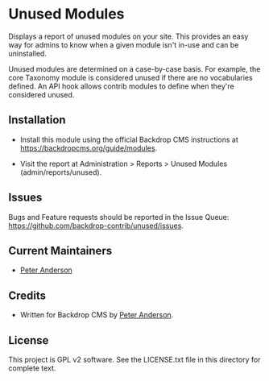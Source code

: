 Unused Modules
==============

Displays a report of unused modules on your site. This provides an easy way for
admins to know when a given module isn't in-use and can be uninstalled.

Unused modules are determined on a case-by-case basis. For example, the core
Taxonomy module is considered unused if there are no vocabularies defined. An
API hook allows contrib modules to define when they're considered unused.

Installation
------------

- Install this module using the official Backdrop CMS instructions at
  https://backdropcms.org/guide/modules.

- Visit the report at Administration > Reports > Unused Modules
  (admin/reports/unused).

Issues
------

Bugs and Feature requests should be reported in the Issue Queue:
https://github.com/backdrop-contrib/unused/issues.

Current Maintainers
-------------------

- [Peter Anderson](https://github.com/BWPanda)

Credits
-------

- Written for Backdrop CMS by [Peter Anderson](https://github.com/BWPanda).

License
-------

This project is GPL v2 software.
See the LICENSE.txt file in this directory for complete text.

